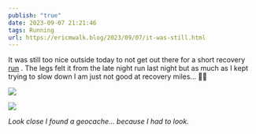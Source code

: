 ```yaml
---
publish: "true"
date: 2023-09-07 21:21:46
tags: Running
url: https://ericmwalk.blog/2023/09/07/it-was-still.html
---
```


It was still too nice outside today to not get out there for a short recovery [run](https://strava.com/activities/9803692941) . The legs felt it from the late night run last night but as much as I kept trying to slow down I am just not good at recovery miles... 🤷‍♂️

![](https://ericmwalk.blog/uploads/2023/4611b31e-d978-4f5c-8307-47d5e85d30dc.jpg)

![](https://ericmwalk.blog/uploads/2023/6ae2acf7-6d80-4f10-904e-e3123d66fab2.jpg)

*Look close I found a geocache... because I had to look.*